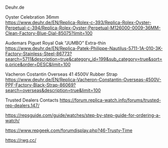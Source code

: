 Deuhr.de

Oyster Celebration 36mm <br>
https://www.deuhr.de/EN/Replica-Rolex-c-393/Replica-Rolex-Oyster-Perpetual-c-394/Replica-Rolex-Oyster-Perpetual-M126000-0009-36MM-Clean-Factory-Blue-Dial-85075?limit=100

Audemars Piguet Royal Oak “JUMBO” Extra-thin <br>
https://www.deuhr.de/EN/Replica-Patek-Philippe-Nautilus-5711-1A-010-3K-Factory-Stainless-Steel-86773?search=5711&description=true&category_id=199&sub_category=true&sort=p.price&order=DESC&limit=100

Vacheron Costantin Overseas 41 4500V Rubber Strap <br>
https://www.deuhr.de/EN/Replica-Vacheron-Constantin-Overseas-4500V-PPF-Factory-Black-Strap-86069?search=overseas&description=true&limit=100

Trusted Dealers Contacts
https://forum.replica-watch.info/forums/trusted-rep-dealers.147/

https://repsguide.com/guide/watches/step-by-step-guide-for-ordering-a-watch/

https://www.repgeek.com/forumdisplay.php?46-Trusty-Time

https://rwg.cc/

